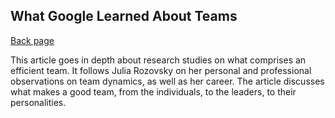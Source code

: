 ##  What Google Learned About Teams

[Back page](README.md)

This article goes in depth about research studies on what comprises an efficient team. It follows Julia Rozovsky on her personal and professional observations on team dynamics, as well as her career.
The article discusses what makes a good team, from the individuals, to the leaders, to their personalities.